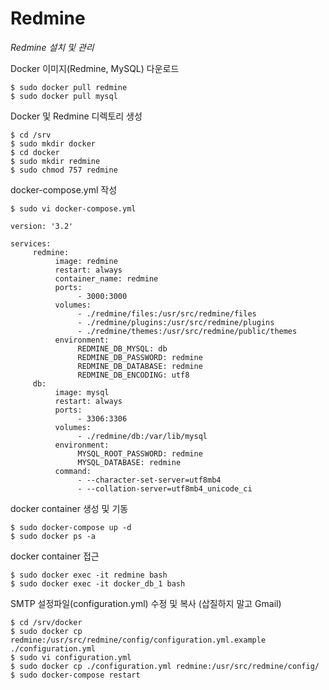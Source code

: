 # Redmine
_Redmine 설치 및 관리_

Docker 이미지(Redmine, MySQL) 다운로드
~~~
$ sudo docker pull redmine
$ sudo docker pull mysql
~~~
Docker 및 Redmine 디렉토리 생성
~~~
$ cd /srv
$ sudo mkdir docker
$ cd docker
$ sudo mkdir redmine
$ sudo chmod 757 redmine
~~~

docker-compose.yml 작성
~~~
$ sudo vi docker-compose.yml
~~~
~~~
version: '3.2'

services:
     redmine:
          image: redmine
          restart: always
          container_name: redmine
          ports:
               - 3000:3000
          volumes:
               - ./redmine/files:/usr/src/redmine/files
               - ./redmine/plugins:/usr/src/redmine/plugins
               - ./redmine/themes:/usr/src/redmine/public/themes
          environment:
               REDMINE_DB_MYSQL: db
               REDMINE_DB_PASSWORD: redmine
               REDMINE_DB_DATABASE: redmine
               REDMINE_DB_ENCODING: utf8
     db:
          image: mysql
          restart: always
          ports:
               - 3306:3306
          volumes:
               - ./redmine/db:/var/lib/mysql
          environment:
               MYSQL_ROOT_PASSWORD: redmine
               MYSQL_DATABASE: redmine
          command:
               - --character-set-server=utf8mb4
               - --collation-server=utf8mb4_unicode_ci
~~~
docker container 생성 및 기동
~~~
$ sudo docker-compose up -d
$ sudo docker ps -a
~~~
docker container 접근
~~~
$ sudo docker exec -it redmine bash
$ sudo docker exec -it docker_db_1 bash
~~~
SMTP 설정파일(configuration.yml) 수정 및 복사 (삽질하지 말고 Gmail)
~~~
$ cd /srv/docker
$ sudo docker cp redmine:/usr/src/redmine/config/configuration.yml.example ./configuration.yml
$ sudo vi configuration.yml
$ sudo docker cp ./configuration.yml redmine:/usr/src/redmine/config/
$ sudo docker-compose restart
~~~
